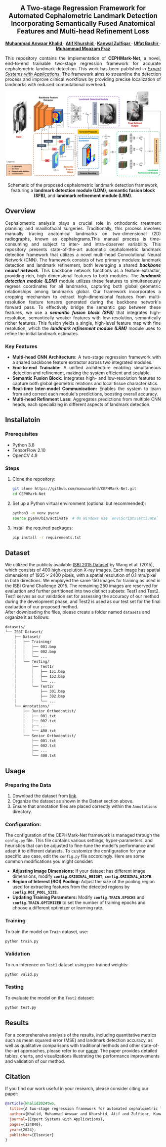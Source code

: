 <h2 align="center">A Two-stage Regression Framework for Automated Cephalometric Landmark Detection Incorporating Semantically Fused Anatomical Features and Multi-head Refinement Loss</h2>
<p align="center">
  <a href="https://scholar.google.com/citations?hl=en&user=eTZ3L4QAAAAJ"><strong> Muhammad Anwaar Khalid </strong></a>
  ·
  <a href="https://scholar.google.com/citations?user=n1GKwfkAAAAJ&hl=en"><strong> Atif Khurshid </strong></a>
  ·
  <a href="https://scholar.google.com/citations?hl=en&user=1yHShlwAAAAJ"><strong> Kanwal Zulfiqar </strong></a>
  ·
  <a href="https://scholar.google.com/citations?hl=en&user=e2w698UAAAAJ"><strong> Ulfat Bashir </strong></a>
  ·
  <a href="https://scholar.google.com/citations?user=tpfgan0AAAAJ&hl=en"><strong> Muhammad Moazam Fraz </strong></a>
  <br>
</p>
<p align="justify">
This repository contains the implementation of <b>CEPHMark-Net</b>, a novel, end-to-end trainable two-stage regression framework for accurate cephalometric landmark detection. This work has been published in <a href="https://www.sciencedirect.com/science/article/abs/pii/S095741742401707X"><i>Expert Systems with Applications</i></a>. The framework aims to streamline the detection process and improve clinical workflows by providing precise localization of landmarks with reduced computational overhead.
</p>

<div align="center">
  <img src="docs/framework-schematic-diagram.png">
</div>
<br>
<div align="center"> Schematic of the proposed cephalometric landmark detection framework, featuring a <b>landmark detection module (LDM)</b>, <b>semantic fusion block (SFB)</b>, and <b>landmark refinement module (LRM)</b>. </div>

<h2 align="left">Overview</h2>
<p align="justify">
Cephalometric analysis plays a crucial role in orthodontic treatment planning and maxillofacial surgeries. Traditionally, this process involves manually tracing anatomical landmarks on two-dimensional (2D) radiographs, known as cephalograms.This manual process is time-consuming and subject to inter- and intra-observer variability. This repository presents state-of-the-art automatic cephalometric landmark detection framework that utilizes a novel multi-head Convolutional Neural Network (CNN). The framework consists of two primary modules: landmark detection and landmark refinement, both leveraging a shared <b><i>backbone neural network</i></b>. This backbone network functions as a feature extractor, providing rich, high-dimensional features to both modules. The <b><i>landmark detection module (LDM)</i></b> module utilizes these features to simultaneously regress coordinates for all landmarks, capturing both global geometric relationships among landmarks global. Our framework incorporates a cropping mechanism to extract high-dimensional features from multi-resolution feature tensors generated during the backbone network's forward pass. To effectively bridge the semantic gap between these features, we use a <b><i>semantic fusion block (SFB)</i></b> that integrates high-resolution, semantically weaker features with low-resolution, semantically richer features. This fusion yields a single, high-level feature map with fine resolution, which the <b><i>landmark refinement module (LRM)</i></b> module uses to refine the initial landmark estimates.
</p>
<h3 align="left">Key Features</h3>
<ul align="justify">
  <li> <b>Multi-head CNN Architecture:</b> A two-stage regression framework with a shared backbone feature extractor across two integrated modules.
  <li> <b>End-to-end Trainable:</b> A unified architecture enabling simultaneous detection and refinement, making the system efficient and scalable.
  <li> <b>Semantic Fusion Block:</b> Integrates high- and low-resolution features to capture both global geometric relations and local tissue characteristics.
  <li> <b>Real-time Inter-model Communication:</b> Enables the system to learn from and correct each module's predictions, boosting overall accuracy.
  <li> <b>Multi-head Refinment Loss:</b> Aggregates predictions from multiple CNN heads, each specializing in different aspects of landmark detection.
</ul>

## Installatoin
### Prerequisites
- Python 3.8
- TensorFlow 2.10
- OpenCV 4.9
### Steps
1. Clone the repository:
   ```bash
   git clone https://github.com/manwaarkhd/CEPHMark-Net.git
   cd CEPHMark-Net
   ```
3. Set up a Python virtual environment (optional but recommended):
   ```bash
   python3 -m venv pyenv
   source pyenv/bin/activate  # On Windows use `env\Scripts\activate`
   ```
5. Install the required packages:
   ```bash
   pip install -r requirements.txt
   ```

## Dataset
We utilized the publicly available [ISBI 2015 Dataset](https://ieeexplore.ieee.org/iel7/42/4359023/07061486.pdf?casa_token=Wv4hnXcVbf4AAAAA:eIQCBU1Y_6s0H9s1WXZk-c30fQQq-B7_nz-ADloTje8WqKzfZPE_7TXpaCxSob5L0CqG9F8rpkvk) by Wang et al. (2015), which consists of 400 high-resolution X-ray images. Each image has spatial dimensions of 1935 × 2400 pixels, with a spatial resolution of 0.1 mm/pixel in both directions. We employed the same 150 images for training as used in the ISBI Grand Challenge 2015. The remaining 250 images are reserved for evaluation and further partitioned into two distinct subsets: Test1 and Test2. Test1 serves as our validation set for assessing the accuracy of our method during the development phase, and Test2 is used as our test set for the final evaluation of our proposed method. <br>
After downloading the files, please create a folder named `datasets` and organize it as follows:
```
datasets/
└── ISBI Dataset/
    ├── Dataset/
    │   ├── Training/
    │   │   ├── 001.bmp
    │   │   ├── 002.bmp
    │   │   └── ...
    │   └── Testing/
    │       ├── Test1/
    │       │   ├── 151.bmp
    │       │   ├── 152.bmp
    │       │   └── ...
    │       └── Test2/
    │           ├── 301.bmp
    │           ├── 302.bmp
    │           └── ...
    └── Annotations/
        ├── Junior Orthodontist/
        │   ├── 001.txt
        │   ├── 002.txt
        │   ├── ...
        │   └── 400.txt
        └── Senior Orthodontist/
            ├── 001.txt
            ├── 002.txt
            ├── ...
            └── 400.txt
```

## Usage
### Preparing the Data
1. Download the dataset from [link](https://figshare.com/s/37ec464af8e81ae6ebbf).
2. Organize the dataset as shown in the Datset section above.
3. Ensure that annotation files are placed correctly within the `Annotations` directory.

### Configuration:
The configuration of the CEPHMark-Net framework is managed through the `config.py` file. This file contains various settings, hyper-parameters, and heuristics that can be adjusted to fine-tune the model's performance and adapt it to different datasets. To customize the configuration for your specific use case, edit the `config.py` file accordingly. Here are some common modifications you might consider:
- **Adjusting Image Dimensions:** If your dataset has different image dimensions, modify **`config.ORIGINAL_HEIGHT`**, **`config.ORIGINAL_WIDTH`**.
- **Region of Interest (ROI) Pooling:** Adjust the size of the pooling region used for extracting features from the detected regions by **`config.ROI_POOL_SIZE`**.
- **Updating Training Parameters:** Modify **`config.TRAIN.EPOCHS`** and **`config.TRAIN.OPTIMIZER`** to set the number of training epochs and choose a different optimizer or learning rate.

### Training
To train the model on `Train` dataset, use:
```bash
python train.py
```
### Validation
To run inference on `Test1` dataset using pre-trained weights:
```bash
python valid.py
```
### Testing
To evaluate the model on the `Test2` dataset:
```bash
python test.py
```

## Results
For a comprehensive analysis of the results, including quantitative metrics such as mean squared error (MSE) and landmark detection accuracy, as well as qualitative comparisons with traditional methods and other state-of-the-art approaches, please refer to our [paper](https://www.sciencedirect.com/science/article/abs/pii/S095741742401707X). The paper provides detailed tables, charts, and visualizations illustrating the performance improvements and validation of our method.

## Citation
If you find our work useful in your research, please consider citing our paper:
```BibTeX
@article{khalid2024two,
  title={A two-stage regression framework for automated cephalometric landmark detection incorporating semantically fused anatomical features and multi-head refinement loss},
  author={Khalid, Muhammad Anwaar and Khurshid, Atif and Zulfiqar, Kanwal and Bashir, Ulfat and Fraz, Muhammad Moazam},
  journal={Expert Systems with Applications},
  pages={124840},
  year={2024},
  publisher={Elsevier}
}
```

